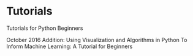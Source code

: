 # Tutorials
Tutorials for Python Beginners 

October 2016 Addition: Using Visualization and Algorithms in Python To Inform Machine Learning: A Tutorial for Beginners
